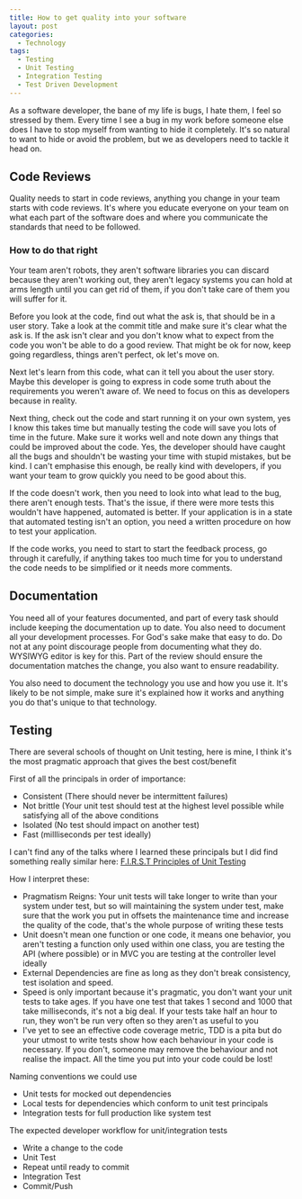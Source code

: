 ```yaml
---
title: How to get quality into your software
layout: post
categories:
  - Technology
tags:
  - Testing
  - Unit Testing
  - Integration Testing
  - Test Driven Development
---
```

As a software developer, the bane of my life is bugs, I hate them, I feel so stressed by them. Every time I see a bug in my work before someone else does I have to stop myself from wanting to hide it completely. It's so natural to want to hide or avoid the problem, but we as developers need to tackle it head on.

## Code Reviews

Quality needs to start in code reviews, anything you change in your team starts with code reviews. It's where you educate everyone on your team on what each part of the software does and where you communicate the standards that need to be followed.<!-- more -->

### How to do that right

Your team aren't robots, they aren't software libraries you can discard because they aren't working out, they aren't legacy systems you can hold at arms length until you can get rid of them, if you don't take care of them you will suffer for it.

Before you look at the code, find out what the ask is, that should be in a user story. Take a look at the commit title and make sure it's clear what the ask is. If the ask isn't clear and you don't know what to expect from the code you won't be able to do a good review. That might be ok for now, keep going regardless, things aren't perfect, ok let's move on.

Next let's learn from this code, what can it tell you about the user story. Maybe this developer is going to express in code some truth about the requirements you weren't aware of. We need to focus on this as developers because in reality.

Next thing, check out the code and start running it on your own system, yes I know this takes time but manually testing the code will save you lots of time in the future. Make sure it works well and note down any things that could be improved about the code. Yes, the developer should have caught all the bugs and shouldn't be wasting your time with stupid mistakes, but be kind. I can't emphasise this enough, be really kind with developers, if you want your team to grow quickly you need to be good about this.

If the code doesn't work, then you need to look into what lead to the bug, there aren't enough tests. That's the issue, if there were more tests this wouldn't have happened, automated is better. If your application is in a state that automated testing isn't an option, you need a written procedure on how to test your application.

If the code works, you need to start to start the feedback process, go through it carefully, if anything takes too much time for you to understand the code needs to be simplified or it needs more comments.

## Documentation

You need all of your features documented, and part of every task should include keeping the documentation up to date. You also need to document all your development processes. For God's sake make that easy to do. Do not at any point discourage people from documenting what they do. WYSIWYG editor is key for this. Part of the review should ensure the documentation matches the change, you also want to ensure readability.

You also need to document the technology you use and how you use it. It's likely to be not simple, make sure it's explained how it works and anything you do that's unique to that technology.

## Testing

There are several schools of thought on Unit testing, here is mine, I think it's the most pragmatic approach that gives the best cost/benefit

First of all the principals in order of importance:

- Consistent (There should never be intermittent failures)
- Not brittle (Your unit test should test at the highest level possible while satisfying all of the above conditions 
- Isolated (No test should impact on another test)
- Fast (millliseconds per test ideally)

I can't find any of the talks where I learned these principals but I did find something really similar here: [F.I.R.S.T Principles of Unit Testing](https://github.com/ghsukumar/SFDC_Best_Practices/wiki/F.I.R.S.T-Principles-of-Unit-Testing)

How I interpret these:
-	Pragmatism Reigns: Your unit tests will take longer to write than your system under test, but so will maintaining the system under test, make sure that the work you put in offsets the maintenance time and increase the quality of the code, that's the whole purpose of writing these tests
-	Unit doesn't mean one function or one code, it means one behavior, you aren't testing a function only used within one class, you are testing the API (where possible) or in MVC you are testing at the controller level ideally
-	External Dependencies are fine as long as they don't break consistency, test isolation and speed.
-	Speed is only important because it's pragmatic, you don't want your unit tests to take ages. If you have one test that takes 1 second and 1000 that take milliseconds, it's not a big deal. If your tests take half an hour to run, they won't be run very often so they aren't as useful to you
-	I've yet to see an effective code coverage metric, TDD is a pita but do your utmost to write tests show how each behaviour in your code is necessary. If you don't, someone may remove the behaviour and not realise the impact. All the time you put into your code could be lost!

Naming conventions we could use

-	Unit tests for mocked out dependencies
-	Local tests for dependencies which conform to unit test principals
-	Integration tests for full production like system test

The expected developer workflow for unit/integration tests

-	Write a change to the code
-	Unit Test
-	Repeat until ready to commit
-	Integration Test
-	Commit/Push

